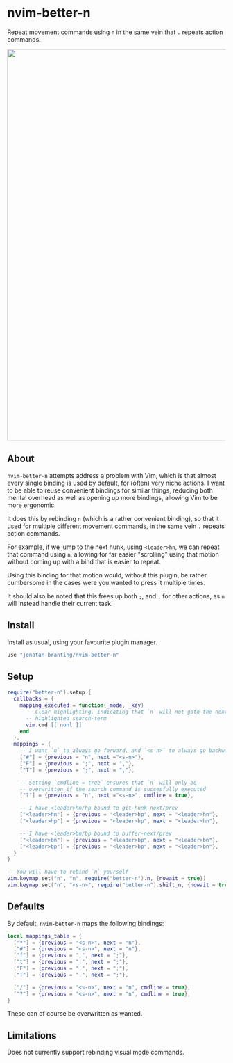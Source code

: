 # nvim-better-n
Repeat movement commands using `n` in the same vein that `.` repeats action commands.

<div align="center">
	<img src="https://user-images.githubusercontent.com/985954/171856362-3e5feda1-8869-4512-bc78-7bdff2b4b3dd.gif" width=900>
</div>

## About
`nvim-better-n` attempts address a problem with Vim, which is that almost every
single binding is used by default, for (often) very niche actions. I want to be
able to reuse convenient bindings for similar things, reducing both mental
overhead as well as opening up more bindings, allowing Vim to be more
ergonomic.

It does this by rebinding `n` (which is a rather convenient binding), so that
it used for multiple different movement commands, in the same vein `.` repeats
action commands.

For example, if we jump to the next hunk, using `<leader>hn`, we can repeat
that command using `n`, allowing for far easier "scrolling" using that motion
without coming up with a bind that is easier to repeat.

Using this binding for that motion would, without this plugin, be rather
cumbersome in the cases were you wanted to press it multiple times.

It should also be noted that this frees up both `;`, and `,` for other actions,
as `n` will instead handle their current task.

## Install
Install as usual, using your favourite plugin manager.

```lua
use "jonatan-branting/nvim-better-n"
```

## Setup

```lua
require("better-n").setup {
  callbacks = {
    mapping_executed = function(_mode, _key)
      -- Clear highlighting, indicating that `n` will not goto the next
      -- highlighted search-term
      vim.cmd [[ nohl ]]
    end
  },
  mappings = {
    -- I want `n` to always go forward, and `<s-n>` to always go backwards
    ["#"] = {previous = "n", next ="<s-n>"},
    ["F"] = {previous = ";", next = ","},
    ["T"] = {previous = ";", next = ","},

    -- Setting `cmdline = true` ensures that `n` will only be 
    -- overwritten if the search command is succesfully executed
    ["?"] = {previous = "n", next ="<s-n>", cmdline = true},

    -- I have <leader>hn/hp bound to git-hunk-next/prev
    ["<leader>hn"] = {previous = "<leader>hp", next = "<leader>hn"},
    ["<leader>hp"] = {previous = "<leader>hp", next = "<leader>hn"},

    -- I have <leader>bn/bp bound to buffer-next/prev
    ["<leader>bn"] = {previous = "<leader>bp", next = "<leader>bn"},
    ["<leader>bp"] = {previous = "<leader>bp", next = "<leader>bn"},
  }
}

-- You will have to rebind `n` yourself
vim.keymap.set("n", "n", require("better-n").n, {nowait = true})
vim.keymap.set("n", "<s-n>", require("better-n").shift_n, {nowait = true})
```

## Defaults
By default, `nvim-better-n` maps the following bindings:

```lua
local mappings_table = {
  ["*"] = {previous = "<s-n>", next = "n"},
  ["#"] = {previous = "<s-n>", next = "n"},
  ["f"] = {previous = ",", next = ";"},
  ["t"] = {previous = ",", next = ";"},
  ["F"] = {previous = ",", next = ";"},
  ["T"] = {previous = ",", next = ";"},

  ["/"] = {previous = "<s-n>", next = "n", cmdline = true},
  ["?"] = {previous = "<s-n>", next = "n", cmdline = true},
}
```

These can of course be overwritten as wanted.


## Limitations
Does not currently support rebinding visual mode commands.

